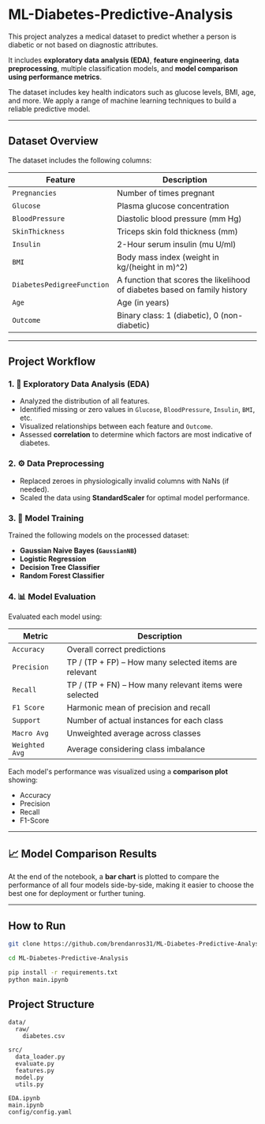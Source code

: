 # ML-Diabetes-Predictive-Analysis

This project analyzes a medical dataset to predict whether a person is diabetic or not based on diagnostic attributes. 

It includes **exploratory data analysis (EDA)**, **feature engineering**, **data preprocessing**, multiple classification models, and **model comparison using performance metrics**.

The dataset includes key health indicators such as glucose levels, BMI, age, and more. We apply a range of machine learning techniques to build a reliable predictive model.

---

## Dataset Overview

The dataset includes the following columns:

| Feature | Description |
|---------|-------------|
| `Pregnancies` | Number of times pregnant |
| `Glucose` | Plasma glucose concentration |
| `BloodPressure` | Diastolic blood pressure (mm Hg) |
| `SkinThickness` | Triceps skin fold thickness (mm) |
| `Insulin` | 2-Hour serum insulin (mu U/ml) |
| `BMI` | Body mass index (weight in kg/(height in m)^2) |
| `DiabetesPedigreeFunction` | A function that scores the likelihood of diabetes based on family history |
| `Age` | Age (in years) |
| `Outcome` | Binary class: 1 (diabetic), 0 (non-diabetic) |

---

## Project Workflow

### 1. 🧼 Exploratory Data Analysis (EDA)
- Analyzed the distribution of all features.
- Identified missing or zero values in `Glucose`, `BloodPressure`, `Insulin`, `BMI`, etc.
- Visualized relationships between each feature and `Outcome`.
- Assessed **correlation** to determine which factors are most indicative of diabetes.

### 2. ⚙️ Data Preprocessing
- Replaced zeroes in physiologically invalid columns with NaNs (if needed).
- Scaled the data using **StandardScaler** for optimal model performance.

### 3. 🤖 Model Training
Trained the following models on the processed dataset:
- **Gaussian Naive Bayes (`GaussianNB`)**
- **Logistic Regression**
- **Decision Tree Classifier**
- **Random Forest Classifier**

### 4. 📊 Model Evaluation
Evaluated each model using:

| Metric | Description |
|--------|-------------|
| `Accuracy` | Overall correct predictions |
| `Precision` | TP / (TP + FP) – How many selected items are relevant |
| `Recall` | TP / (TP + FN) – How many relevant items were selected |
| `F1 Score` | Harmonic mean of precision and recall |
| `Support` | Number of actual instances for each class |
| `Macro Avg` | Unweighted average across classes |
| `Weighted Avg` | Average considering class imbalance |

Each model's performance was visualized using a **comparison plot** showing:
- Accuracy
- Precision
- Recall
- F1-Score

---

## 📈 Model Comparison Results

At the end of the notebook, a **bar chart** is plotted to compare the performance of all four models side-by-side, making it easier to choose the best one for deployment or further tuning.

---

## How to Run
```bash
git clone https://github.com/brendanros31/ML-Diabetes-Predictive-Analysis.git

cd ML-Diabetes-Predictive-Analysis

pip install -r requirements.txt
python main.ipynb
```

## Project Structure
```
data/
  raw/
    diabetes.csv

src/
  data_loader.py
  evaluate.py
  features.py
  model.py
  utils.py

EDA.ipynb
main.ipynb
config/config.yaml
```
